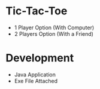 # Tic-Tac-Toe
* 1 Player Option (With Computer)
* 2 Players Option (With a Friend)

# Development
* Java Application
* Exe File Attached